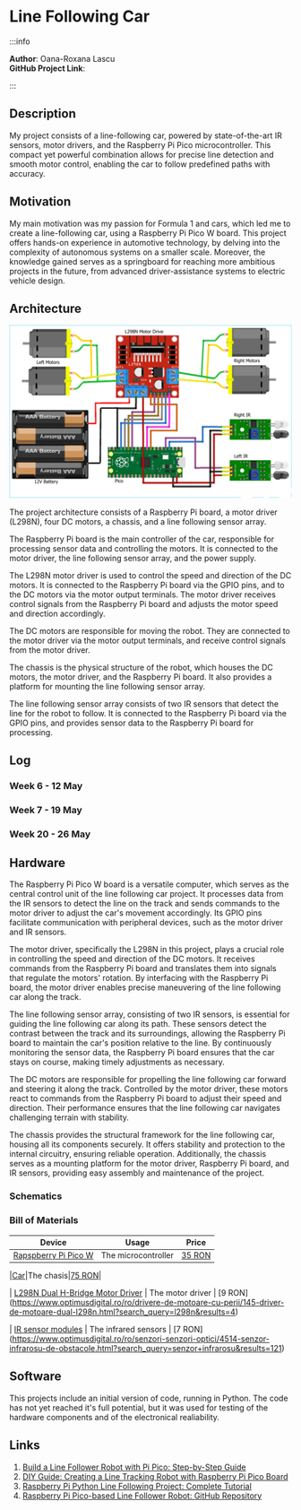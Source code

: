 # Line Following Car

:::info 

**Author**: Oana-Roxana Lascu \
**GitHub Project Link**: 

:::

## Description

My project consists of a line-following car, powered by state-of-the-art IR sensors, motor drivers, and the Raspberry Pi Pico microcontroller. This compact yet powerful combination allows for precise line detection and smooth motor control, enabling the car to follow predefined paths with accuracy.

## Motivation

My main motivation was my passion for Formula 1 and cars, which led me to create a line-following car, using a Raspberry Pi Pico W board. This project offers hands-on experience in automotive technology, by delving into the complexity of autonomous systems on a smaller scale. Moreover, the knowledge gained serves as a springboard for reaching more ambitious projects in the future, from advanced driver-assistance systems to electric vehicle design.

## Architecture 

![visual representation](architecture.png)

The project architecture consists of a Raspberry Pi board, a motor driver (L298N), four DC motors, a chassis, and a line following sensor array.

The Raspberry Pi board is the main controller of the car, responsible for processing sensor data and controlling the motors. It is connected to the motor driver, the line following sensor array, and the power supply.

The L298N motor driver is used to control the speed and direction of the DC motors. It is connected to the Raspberry Pi board via the GPIO pins, and to the DC motors via the motor output terminals. The motor driver receives control signals from the Raspberry Pi board and adjusts the motor speed and direction accordingly.

The DC motors are responsible for moving the robot. They are connected to the motor driver via the motor output terminals, and receive control signals from the motor driver.

The chassis is the physical structure of the robot, which houses the DC motors, the motor driver, and the Raspberry Pi board. It also provides a platform for mounting the line following sensor array.

The line following sensor array consists of two IR sensors that detect the line for the robot to follow. It is connected to the Raspberry Pi board via the GPIO pins, and provides sensor data to the Raspberry Pi board for processing.


## Log

### Week 6 - 12 May

### Week 7 - 19 May

### Week 20 - 26 May

## Hardware

The Raspberry Pi Pico W board is a versatile computer, which serves as the central control unit of the line following car project. It processes data from the IR sensors to detect the line on the track and sends commands to the motor driver to adjust the car's movement accordingly. Its GPIO pins facilitate communication with peripheral devices, such as the motor driver and IR sensors.

The motor driver, specifically the L298N in this project, plays a crucial role in controlling the speed and direction of the DC motors. It receives commands from the Raspberry Pi board and translates them into signals that regulate the motors' rotation. By interfacing with the Raspberry Pi board, the motor driver enables precise maneuvering of the line following car along the track.

The line following sensor array, consisting of two IR sensors, is essential for guiding the line following car along its path. These sensors detect the contrast between the track and its surroundings, allowing the Raspberry Pi board to maintain the car's position relative to the line. By continuously monitoring the sensor data, the Raspberry Pi board ensures that the car stays on course, making timely adjustments as necessary.

The DC motors are responsible for propelling the line following car forward and steering it along the track. Controlled by the motor driver, these motors react to commands from the Raspberry Pi board to adjust their speed and direction. Their performance ensures that the line following car navigates challenging terrain with stability.

The chassis provides the structural framework for the line following car, housing all its components securely. It offers stability and protection to the internal circuitry, ensuring reliable operation. Additionally, the chassis serves as a mounting platform for the motor driver, Raspberry Pi board, and IR sensors, providing easy assembly and maintenance of the project.

### Schematics


### Bill of Materials

| Device | Usage | Price |
|--------|--------|-------|
|[Rapspberry Pi Pico W](https://www.raspberrypi.com/documentation/microcontrollers/raspberry-pi-pico.html)| The microcontroller | [35 RON](https://www.optimusdigital.ro/en/raspberry-pi-boards/12394-raspberry-pi-pico-w.html)|

|[Car](https://cdn.ozdisan.com/ETicaret_Dosya/729231_182181.pdf)|The chasis|[75 RON](https://www.sigmanortec.ro/Kit-sasiu-Smart-Car-4WD-p136281803)|

| [L298N Dual H-Bridge Motor Driver](https://components101.com/sites/default/files/component_datasheet/L298N-Motor-Driver-Datasheet.pdf) | The motor driver | [9 RON] (https://www.optimusdigital.ro/ro/drivere-de-motoare-cu-perii/145-driver-de-motoare-dual-l298n.html?search_query=l298n&results=4)

| [IR sensor modules](https://www.circuits-diy.com/hw201-infrared-ir-sensor-module/) | The infrared sensors | [7 RON]
(https://www.optimusdigital.ro/ro/senzori-senzori-optici/4514-senzor-infrarosu-de-obstacole.html?search_query=senzor+infrarosu&results=121)


## Software

This projects include an initial version of code, running in Python. The code has not yet reached it's full potential, but it was used for testing of the hardware components and of the electronical realiability.

## Links

1. [Build a Line Follower Robot with Pi Pico: Step-by-Step Guide](https://www.instructables.com/Line-Follower-Robot-With-Pi-Pico/)
2. [DIY Guide: Creating a Line Tracking Robot with Raspberry Pi Pico Board](https://srituhobby.com/how-to-make-a-line-tracking-robot-with-raspberry-pi-pico-board/)
3. [Raspberry Pi Python Line Following Project: Complete Tutorial](https://projects.raspberrypi.org/en/projects/rpi-python-line-following/2)
4. [Raspberry Pi Pico-based Line Follower Robot: GitHub Repository](https://github.com/devancakra/Raspberry-Pi-Pico-based-Line-Follower-Robot)
